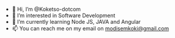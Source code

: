 - 👋 Hi, I’m @Koketso-dotcom
- 👀 I’m interested in Software Development
- 🌱 I’m currently learning Node JS, JAVA and Angular
- 📫 You can reach me on my email on modisemkoki@gmail.com

<!---
Koketso-dotcom/Koketso-dotcom is a ✨ special ✨ repository because its `README.md` (this file) appears on your GitHub profile.
You can click the Preview link to take a look at your changes.
--->
